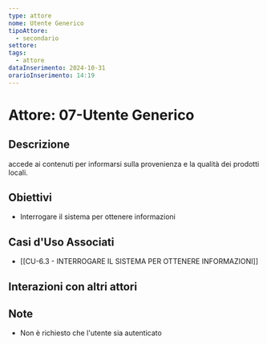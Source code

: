 ```yaml
---
type: attore
nome: Utente Generico
tipoAttore:
  - secondario
settore: 
tags:
  - attore
dataInserimento: 2024-10-31
orarioInserimento: 14:19
---
```

# Attore: 07-Utente Generico

## Descrizione
accede ai contenuti per informarsi sulla provenienza e la qualità dei prodotti locali.
## Obiettivi
- Interrogare il sistema per ottenere informazioni
## Casi d'Uso Associati
- [[CU-6.3 - INTERROGARE IL SISTEMA PER OTTENERE INFORMAZIONI]]
## Interazioni con altri attori

## Note
- Non è richiesto che l'utente sia autenticato
